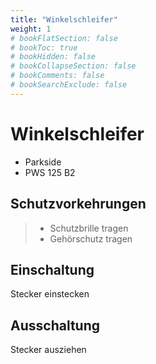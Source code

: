 ```yaml
---
title: "Winkelschleifer"
weight: 1
# bookFlatSection: false
# bookToc: true
# bookHidden: false
# bookCollapseSection: false
# bookComments: false
# bookSearchExclude: false
---
```

# Winkelschleifer

- Parkside
- PWS 125 B2

## Schutzvorkehrungen

> - Schutzbrille tragen
> - Gehörschutz tragen

## Einschaltung

Stecker einstecken

## Ausschaltung

Stecker ausziehen
